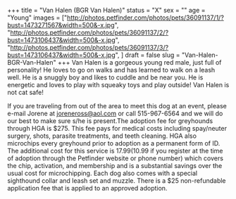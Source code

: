 +++
title = "Van Halen (BGR Van Halen)"
status = "X"
sex = ""
age = "Young"
images = ["http://photos.petfinder.com/photos/pets/36091137/1/?bust=1473271567&width=500&-x.jpg",
"http://photos.petfinder.com/photos/pets/36091137/2/?bust=1473106437&width=500&-x.jpg",
"http://photos.petfinder.com/photos/pets/36091137/3/?bust=1473106437&width=500&-x.jpg",
]
draft = false
slug = "Van-Halen-BGR-Van-Halen"
+++
Van Halen is a gorgeous young red male, just full of personality! He loves to go on walks and has learned to walk on a leash well. He is a snuggly boy and likes to cuddle and be near you. He is energetic and loves to play with squeaky toys and play outside! Van Halen is not cat safe!

If you are traveling from out of the area to meet this dog at an event, please e-mail Jorene at joreneross@aol.com or call 515-967-6564 and we will do our best to make sure s/he is present.The adoption fee for greyhounds through HGA is $275. This fee pays for medical costs including spay/neuter surgery, shots, parasite treatments, and teeth cleaning. HGA also microchips every greyhound prior to adoption as a permanent form of ID. The additional cost for this service is $17.99 ($10.99 if you register at the time of adoption through the Petfinder website or phone number) which covers the chip, activation, and membership and is a substantial savings over the usual cost for microchipping. Each dog also comes with a special sighthound collar and leash set and muzzle. There is a $25 non-refundable application fee that is applied to an approved adoption.
